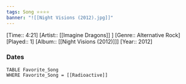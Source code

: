 ```yaml
---
tags: Song ⭐⭐⭐⭐ 
banner: "![[Night Visions (2012).jpg]]"
---
```

[Time:: 4:21]
[Artist:: [[Imagine Dragons]] ]
[Genre:: Alternative Rock]
[Played:: 1]
[Album:: [[Night Visions (2012)]]]
[Year:: 2012]
### Dates
````dataview
TABLE Favorite_Song
WHERE Favorite_Song = [[Radioactive]]
````